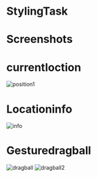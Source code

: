 # StylingTask

# Screenshots
# currentloction
![position1](https://user-images.githubusercontent.com/91823530/138319204-075e09ef-9504-4b4e-8e4d-efc9880296bc.png)

# Locationinfo
![info](https://user-images.githubusercontent.com/91823530/138319284-87611d61-cefa-4a92-bc4a-f9b879e6dc05.png)

# Gesturedragball
![dragball](https://user-images.githubusercontent.com/91823530/138319338-550d2ef6-ad6c-484c-b3fe-323961bb4bc7.png)
![dragball2](https://user-images.githubusercontent.com/91823530/138319344-5de92f27-ded4-4f92-9285-26c37045a696.png)
